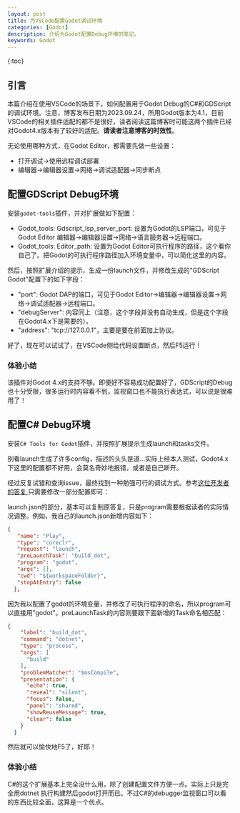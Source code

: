 ```yaml
---
layout: post
title: 为VSCode配置Godot调试环境
categories: [Godot]
description: 介绍为Godot配置Debug环境的笔记。
keywords: Godot
---
```


{:toc}

## 引言

本篇介绍在使用VSCode的场景下，如何配置用于Godot Debug的C#和GDScript的调试环境。注意，博客发布日期为2023.09.24，所用Godot版本为4.1，目前VSCode的相关插件适配的都不是很好，读者阅读这篇博客时可能这两个插件已经对Godot4.x版本有了较好的适配。**请读者注意博客的时效性**。

无论使用哪种方式，在Godot Editor，都需要先做一些设置：

* 打开调试->使用远程调试部署
* 编辑器->编辑器设置->网络->调试适配器->同步断点

## 配置GDScript Debug环境

安装`godot-tools`插件，并对扩展做如下配置：

* Godot_tools: Gdscript_lsp_server_port: 设置为Godot的LSP端口，可见于Godot Editor 编辑器->编辑器设置->网络->语言服务器->远程端口。
* Godot_tools: Editor_path: 设置为Godot Editor可执行程序的路径，这个看你自己了。把Godot的可执行程序路径加入环境变量中，可以简化这里的内容。

然后，按照扩展介绍的提示，生成一份launch文件，并修改生成的"GDScript Godot"配置下的如下字段：

* "port": Godot DAP的端口，可见于Godot Editor->编辑器->编辑器设置->网络->调试适配器->远程端口。
* "debugServer": 内容同上（注意，这个字段并没有自动生成，但是这个字段在Godot4.x下是需要的）。
* "address": "tcp://127.0.0.1"，主要是要在前面加上协议。

好了，现在可以试试了，在VSCode侧给代码设置断点，然后F5运行！

### 体验小结

该插件对Godot 4.x的支持不够。即便好不容易成功配置好了，GDScript的Debug也十分受限，很多运行时内容看不到，监视窗口也不能执行表达式，可以说是很难用了！

## 配置C# Debug环境

安装`C# Tools for Godot`插件，并按照扩展提示生成launch和tasks文件。

别看launch生成了许多config，描述的头头是道...实际上经本人测试，Godot4.x下这里的配置都不好用，会莫名奇妙地报错，或者是自己断开。

经过反复试错和查询issue，最终找到一种勉强可行的调试方式。参考[这位开发者的答复](https://github.com/godotengine/godot-csharp-vscode/issues/43#issuecomment-1258321229),只需要修改一部分配置即可：

launch.json的部分，基本可以复制原答复，只是program需要根据读者的实际情况调整。例如，我自己的launch.json新增内容如下：

```json
{
   "name": "Play",
   "type": "coreclr",
   "request": "launch",
   "preLaunchTask": "build_dot",
   "program": "godot",
   "args": [],
   "cwd": "${workspaceFolder}",
   "stopAtEntry": false
  },
```

因为我以配置了godot的环境变量，并修改了可执行程序的命名，所以program可以直接用"godot"。preLaunchTask的内容则要跟下面新增的Task命名相匹配：

```json
{
    "label": "build_dot",
    "command": "dotnet",
    "type": "process",
    "args": [
      "build"
    ],
    "problemMatcher": "$msCompile",
    "presentation": {
      "echo": true,
      "reveal": "silent",
      "focus": false,
      "panel": "shared",
      "showReuseMessage": true,
      "clear": false
    }
  }
```

然后就可以愉快地F5了，好耶！

### 体验小结

C#的这个扩展基本上完全没什么用，除了创建配置文件方便一点。实际上只是完全用dotnet 执行构建然后godot打开而已。不过C#的debugger监视窗口可以看的东西比较全面，这算是一个优点。

